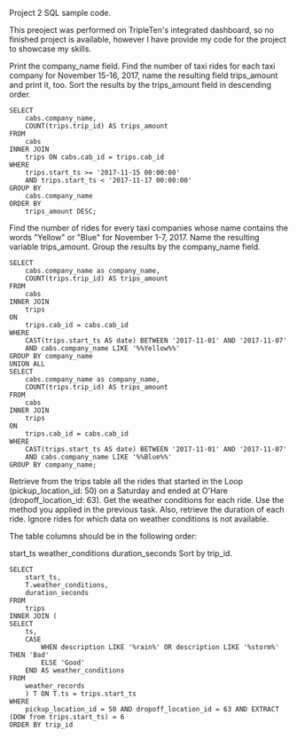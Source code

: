 Project 2 SQL sample code.

This preoject was performed on TripleTen's integrated dashboard, so no finished project is available, however I have provide my code for the project to showcase my skills.

Print the company_name field. Find the number of taxi rides for each taxi company for November 15-16, 2017, name the resulting field trips_amount and print it, too. Sort the results by the trips_amount field in descending order.

	SELECT 
		cabs.company_name,
		COUNT(trips.trip_id) AS trips_amount
	FROM 
		cabs
	INNER JOIN 
		trips ON cabs.cab_id = trips.cab_id
	WHERE 
		trips.start_ts >= '2017-11-15 00:00:00' 
		AND trips.start_ts < '2017-11-17 00:00:00'
	GROUP BY 
		cabs.company_name
	ORDER BY 
		trips_amount DESC;

Find the number of rides for every taxi companies whose name contains the words "Yellow" or "Blue" for November 1-7, 2017. Name the resulting variable trips_amount. Group the results by the company_name field.

	SELECT
		cabs.company_name as company_name,
		COUNT(trips.trip_id) AS trips_amount
	FROM 
		cabs
	INNER JOIN 
		trips 
	ON 
		trips.cab_id = cabs.cab_id
	WHERE 
		CAST(trips.start_ts AS date) BETWEEN '2017-11-01' AND '2017-11-07'
		AND cabs.company_name LIKE '%%Yellow%%'
	GROUP BY company_name
	UNION ALL
	SELECT
		cabs.company_name as company_name,
		COUNT(trips.trip_id) AS trips_amount
	FROM 
		cabs
	INNER JOIN 
		trips 
	ON 
		trips.cab_id = cabs.cab_id
	WHERE 
		CAST(trips.start_ts AS date) BETWEEN '2017-11-01' AND '2017-11-07'
		AND cabs.company_name LIKE '%%Blue%%'
	GROUP BY company_name;

Retrieve from the trips table all the rides that started in the Loop (pickup_location_id: 50) on a Saturday and ended at O'Hare (dropoff_location_id: 63). Get the weather conditions for each ride. Use the method you applied in the previous task. Also, retrieve the duration of each ride. Ignore rides for which data on weather conditions is not available.

The table columns should be in the following order:

start_ts
weather_conditions
duration_seconds
Sort by trip_id.


	SELECT
		start_ts,
		T.weather_conditions,
		duration_seconds
	FROM 
		trips
	INNER JOIN (
    SELECT
        ts,
        CASE
            WHEN description LIKE '%rain%' OR description LIKE '%storm%' THEN 'Bad'
            ELSE 'Good'
        END AS weather_conditions
    FROM 
        weather_records          
		) T ON T.ts = trips.start_ts
	WHERE 
		pickup_location_id = 50 AND dropoff_location_id = 63 AND EXTRACT (DOW from trips.start_ts) = 6
	ORDER BY trip_id